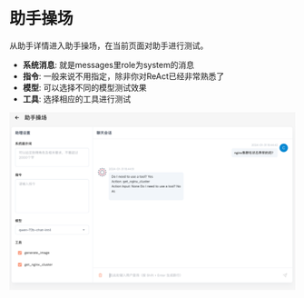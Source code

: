 # 助手操场

从助手详情进入助手操场，在当前页面对助手进行测试。

- **系统消息**: 就是messages里role为system的消息
- **指令**: 一般来说不用指定，除非你对ReAct已经非常熟悉了
- **模型**: 可以选择不同的模型测试效果
- **工具**: 选择相应的工具进行测试

![img.png](assets/playground.png)